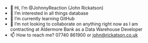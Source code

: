 - 👋 Hi, I’m @JohnnyReaction (John Rickatson)
- 👀 I’m interested in all things database
- 🌱 I’m currently learning GitHub
- 💞️ I’m not looking to collaborate on anything right now as I am contracting at Aldermore Bank as a Data Warehouse Developer
- 📫 How to reach me? 07740 861900 or john@rickatson.co.uk

<!---
JohnnyReaction/JohnnyReaction is a ✨ special ✨ repository because its `README.md` (this file) appears on your GitHub profile.
You can click the Preview link to take a look at your changes.
--->
